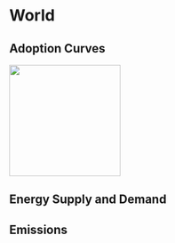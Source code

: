 



# World 
  

## Adoption Curves


<img src="demand-pathway-World.html" width="200"/>  

## Energy Supply and Demand
  

## Emissions

